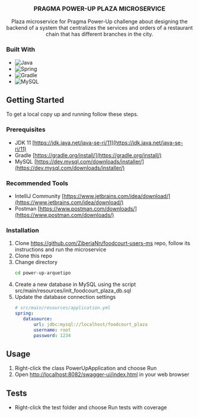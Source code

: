 <br />
<div align="center">
<h3 align="center">PRAGMA POWER-UP PLAZA MICROSERVICE</h3>
  <p align="center">
    Plaza microservice for Pragma Power-Up challenge about designing the backend of a system that centralizes the services and orders of a restaurant chain that has different branches in the city.
  </p>
</div>

### Built With

* ![Java](https://img.shields.io/badge/java-%23ED8B00.svg?style=for-the-badge&logo=java&logoColor=white)
* ![Spring](https://img.shields.io/badge/Spring-6DB33F?style=for-the-badge&logo=spring&logoColor=white)
* ![Gradle](https://img.shields.io/badge/Gradle-02303A.svg?style=for-the-badge&logo=Gradle&logoColor=white)
* ![MySQL](https://img.shields.io/badge/MySQL-00000F?style=for-the-badge&logo=mysql&logoColor=white)


<!-- GETTING STARTED -->
## Getting Started

To get a local copy up and running follow these steps.

### Prerequisites

* JDK 11 [https://jdk.java.net/java-se-ri/11](https://jdk.java.net/java-se-ri/11)
* Gradle [https://gradle.org/install/](https://gradle.org/install/)
* MySQL [https://dev.mysql.com/downloads/installer/](https://dev.mysql.com/downloads/installer/)

### Recommended Tools
* IntelliJ Community [https://www.jetbrains.com/idea/download/](https://www.jetbrains.com/idea/download/)
* Postman [https://www.postman.com/downloads/](https://www.postman.com/downloads/)

### Installation

1. Clone https://github.com/ZiberiaNn/foodcourt-users-ms repo, follow its instructions and run the microservice
2. Clone this repo
3. Change directory
   ```sh
   cd power-up-arquetipo
   ```
4. Create a new database in MySQL using the script src/main/resources/init_foodcourt_plaza_db.sql
5. Update the database connection settings 
   ```yml
   # src/main/resources/application.yml   
   spring:
      datasource:
          url: jdbc:mysql://localhost/foodcourt_plaza
          username: root
          password: 1234
   ```

<!-- USAGE -->
## Usage

1. Right-click the class PowerUpApplication and choose Run
2. Open [http://localhost:8082/swagger-ui/index.html](http://localhost:8081/swagger-ui/index.html) in your web browser

<!-- ROADMAP -->
## Tests

- Right-click the test folder and choose Run tests with coverage


